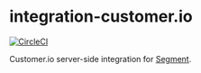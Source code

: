 # integration-customer.io

[![CircleCI](https://circleci.com/gh/segment-integrations/integration-customer.io.svg?style=shield&circle-token=5e238883dccb24407ae19edd95e0bc7f85c86be1)](https://circleci.com/gh/segment-integrations/integration-customer.io)
  
Customer.io server-side integration for [Segment](https://segment.com).
